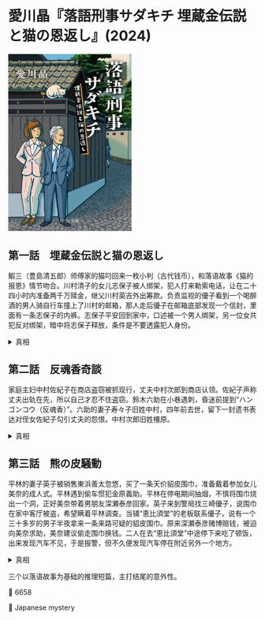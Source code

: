 # 愛川晶『落語刑事サダキチ 埋蔵金伝説と猫の恩返し』(2024)

<img src=images/2024_cover.jpg width=250/>

## 第一話　埋蔵金伝説と猫の恩返し

鰕三（豊島清五郎）师傅家的猫叼回来一枚小判（古代钱币），和落语故事《猫的报恩》情节吻合。川村清子的女儿志保子被人绑架，犯人打来勒索电话，让在二十四小时内准备两千万赎金，继父川村英吉外出筹款。负责监视的優子看到一个喝醉酒的男人骑自行车撞上了川村的邮箱，那人走后優子在邮箱底部发现一个信封，里面有一条志保子的内裤。志保子平安回到家中，口述被一个男人绑架，另一位女共犯反对绑架，暗中将志保子释放，条件是不要透露犯人身份。

<details><summary>真相</summary>
柳田新兵（玉山シャン太）和川村英吉（ペン太）二十一年前是一对漫才师组合，联手纵火抢走了一批古钱。二人销赃后更换工作，柳田赌博赔光所有，找英吉借钱被拒，于是联手志保子勒索英吉，答应分成给志保子上音乐大学。英吉曾偷了志保子的内裤藏在自己房间，志保子把它装在信封里，提前粘在信箱底部。
</details>

## 第二話　反魂香奇談
  
家庭主妇中村佐紀子在商店盗窃被抓现行，丈夫中村次郎到商店认领。佐紀子声称丈夫出轨在先，所以自己才忍不住盗窃。鈴木六助在小巷遇刺，昏迷前提到“ハンゴンコウ（反魂香）”。六助的妻子寿々子旧姓中村，四年前去世，留下一封遗书表达对侄女佐紀子勾引丈夫的怨恨。中村次郎旧姓橿原。

<details><summary>真相</summary>
鈴木六助拒绝听《反魂香》的落语表演（伏线），是因为故事中的妻子与情人佐紀子同名。在商店盗窃的主妇不是中村佐紀子，而是中村次郎的前妻菅原貞子。袭击六助的犯人是真正的佐紀子，其相貌和寿々子相似，六助以为看到妻子亡魂，所以提起“反魂香”。佐紀子长期服用毒品，状态不正常。
</details>

## 第三話　熊の皮騒動

平林的妻子英子被销售東浜善太忽悠，买了一条天价貂皮围巾，准备戴着参加女儿美奈的成人式。平林遇到偷车惯犯金原義助。平林在停电期间抽烟，不慎将围巾烧出一个洞，正好美奈带着男朋友深瀬泰彦回家。英子来到警局找三崎優子，说围巾在家中客厅被盗，希望瞒着平林调查。当铺“恵比須堂”的老板联系優子，说有一个三十多岁的男子半夜拿来一条来路可疑的貂皮围巾。原来深瀬泰彦赌博赔钱，被迫向美奈求助，美奈建议偷走围巾换钱。二人在去“恵比須堂”中途停下来吃了顿饭，出来发现汽车不见，于是报警，但不久便发现汽车停在附近另外一个地方。

<details><summary>真相</summary>
善太卖给英子的围巾是假货，他从金原口中得知平林的警察身份后十分恐慌，计划把假围巾换成真品。美奈想和泰彦分手，教唆泰彦偷走围巾，之后便可以此为由分手。善太和金原跟踪泰彦，在停车场把车移到无人处，用真围巾替换了有洞的假围巾。最后英子从典当行赎回了真的围巾。
</details>

三个以落语故事为基础的推理短篇，主打结尾的意外性。

:link: 6658

:file_folder: Japanese mystery

